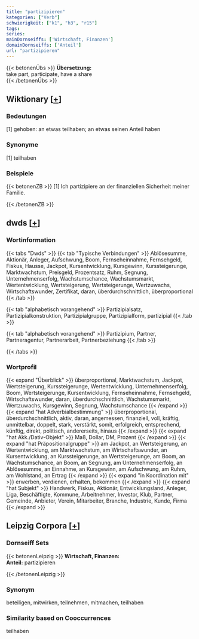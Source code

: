 ```yaml
---
title: "partizipieren"
kategorien: ["Verb"]
schwierigkeit: ["k1", "h3", "r15"]
tags:
series:
mainDornseiffs: ['Wirtschaft, Finanzen']
domainDornseiffs: ['Anteil']
url: "partizipieren"
---
```


{{< betonenÜbs >}}
**Übersetzung:**  
take part, participate, have a share  
{{< /betonenÜbs >}}

## Wiktionary [[+](https://de.wiktionary.org/wiki/partizipieren)]

### Bedeutungen
[1] gehoben: an etwas teilhaben; an etwas seinen Anteil haben  

### Synonyme
[1] teilhaben  

### Beispiele
{{< betonenZB >}}
[1] Ich partizipiere an der finanziellen Sicherheit meiner Familie.  

{{< /betonenZB >}}


## dwds [[+](https://www.dwds.de/wb/partizipieren)]

### Wortinformation
{{< tabs "Dwds" >}}
{{< tab "Typische Verbindungen" >}}
Ablösesumme, Aktionär, Anleger, Aufschwung, Boom, Fernseheinnahme, Fernsehgeld, Fiskus, Hausse, Jackpot, Kursentwicklung, Kursgewinn, Kurssteigerunge, Marktwachstum, Preisgeld, Prozentsatz, Ruhm, Segnung, Unternehmenserfolg, Wachstumschance, Wachstumsmarkt, Wertentwicklung, Wertsteigerung, Wertsteigerunge, Wertzuwachs, Wirtschaftswunder, Zertifikat, daran, überdurchschnittlich, überproportional
{{< /tab >}}

{{< tab "alphabetisch vorangehend" >}}
Partizipialsatz, Partizipialkonstruktion, Partizipialgruppe, Partizipialform, partizipial
{{< /tab >}}

{{< tab "alphabetisch vorangehend" >}}
Partizipium, Partner, Partneragentur, Partnerarbeit, Partnerbeziehung
{{< /tab >}}

{{< /tabs >}}

### Wortprofil
{{< expand "Überblick" >}} überproportional, Marktwachstum, Jackpot, Wertsteigerung, Kurssteigerunge, Wertentwicklung, Unternehmenserfolg, Boom, Wertsteigerunge, Kursentwicklung, Fernseheinnahme, Fernsehgeld, Wirtschaftswunder, daran, überdurchschnittlich, Wachstumsmarkt, Wertzuwachs, Kursgewinn, Segnung, Wachstumschance {{< /expand >}}
{{< expand "hat Adverbialbestimmung" >}} überproportional, überdurchschnittlich, aktiv, daran, angemessen, finanziell, voll, kräftig, unmittelbar, doppelt, stark, verstärkt, somit, erfolgreich, entsprechend, künftig, direkt, politisch, andererseits, hinaus {{< /expand >}}
{{< expand "hat Akk./Dativ-Objekt" >}} Maß, Dollar, DM, Prozent {{< /expand >}}
{{< expand "hat Präpositionalgruppe" >}} am Jackpot, an Wertsteigerung, an Wertentwicklung, am Marktwachstum, am Wirtschaftswunder, an Kursentwicklung, an Kurssteigerunge, an Wertsteigerunge, am Boom, an Wachstumschance, an Boom, an Segnung, am Unternehmenserfolg, an Ablösesumme, an Einnahme, an Kursgewinn, am Aufschwung, am Ruhm, am Wohlstand, an Ertrag {{< /expand >}}
{{< expand "in Koordination mit" >}} erwerben, verdienen, erhalten, bekommen {{< /expand >}}
{{< expand "hat Subjekt" >}} Handwerk, Fiskus, Aktionär, Entwicklungsland, Anleger, Liga, Beschäftigte, Kommune, Arbeitnehmer, Investor, Klub, Partner, Gemeinde, Anbieter, Verein, Mitarbeiter, Branche, Industrie, Kunde, Firma {{< /expand >}}

## Leipzig Corpora [[+](https://corpora.uni-leipzig.de/en/res?word=partizipieren&corpusId=deu_newscrawl-public_2018)]

### Dornseiff Sets
{{< betonenLeipzig >}}
**Wirtschaft, Finanzen:**  
**Anteil:** partizipieren  

{{< /betonenLeipzig >}}

### Synonym
beteiligen, mitwirken, teilnehmen, mitmachen, teilhaben


### Similarity based on Cooccurrences
teilhaben

